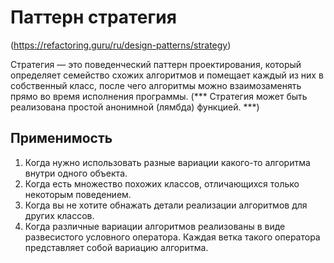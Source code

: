 # Паттерн стратегия
(https://refactoring.guru/ru/design-patterns/strategy)

Стратегия — это поведенческий паттерн проектирования, который определяет семейство схожих алгоритмов и помещает каждый из них в собственный класс, после чего алгоритмы можно взаимозаменять прямо во время исполнения программы.
(*** Стратегия может быть реализована простой анонимной (лямбда) функцией. ***)

## Применимость
1. Когда нужно использовать разные вариации какого-то алгоритма внутри одного объекта.
2. Когда есть множество похожих классов, отличающихся только некоторым поведением.
3. Когда вы не хотите обнажать детали реализации алгоритмов для других классов.
4. Когда различные вариации алгоритмов реализованы в виде развесистого условного оператора. Каждая ветка такого оператора представляет собой вариацию алгоритма.